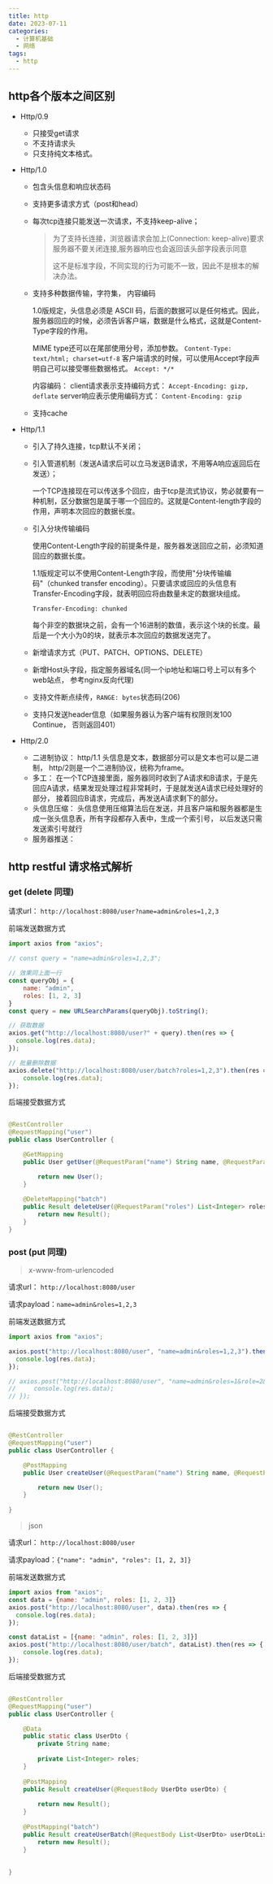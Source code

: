 ```yaml
---
title: http
date: 2023-07-11
categories:
  - 计算机基础
  - 网络
tags:
  - http
---
```


## http各个版本之间区别

* Http/0.9

    * 只接受get请求
    * 不支持请求头
    * 只支持纯文本格式。
* Http/1.0

    * 包含头信息和响应状态码
    * 支持更多请求方式（post和head）

    * 每次tcp连接只能发送一次请求，不支持keep-alive；
      > 为了支持长连接，浏览器请求会加上(Connection: keep-alive)要求服务器不要关闭连接,服务器响应也会返回该头部字段表示同意
      >
      > 这不是标准字段，不同实现的行为可能不一致，因此不是根本的解决办法。

    * 支持多种数据传输，字符集， 内容编码

      1.0版规定，头信息必须是 ASCII 码，后面的数据可以是任何格式。因此，服务器回应的时候，必须告诉客户端，数据是什么格式，这就是Content-Type字段的作用。

      MIME type还可以在尾部使用分号，添加参数。 `Content-Type: text/html; charset=utf-8`
      客户端请求的时候，可以使用Accept字段声明自己可以接受哪些数据格式。  `Accept: */*`

      内容编码： client请求表示支持编码方式： `Accept-Encoding: gizp, deflate`   server响应表示使用编码方式： `Content-Encoding: gzip`

    * 支持cache

* Http/1.1

    * 引入了持久连接，tcp默认不关闭；
    * 引入管道机制（发送A请求后可以立马发送B请求，不用等A响应返回后在发送）；

      一个TCP连接现在可以传送多个回应，由于tcp是流式协议，势必就要有一种机制，区分数据包是属于哪一个回应的。这就是Content-length字段的作用，声明本次回应的数据长度。
    * 引入分块传输编码

      使用Content-Length字段的前提条件是，服务器发送回应之前，必须知道回应的数据长度。

      1.1版规定可以不使用Content-Length字段，而使用"分块传输编码"（chunked transfer
      encoding）。只要请求或回应的头信息有Transfer-Encoding字段，就表明回应将由数量未定的数据块组成。
      ```
      Transfer-Encoding: chunked
      ```
      每个非空的数据块之前，会有一个16进制的数值，表示这个块的长度。最后是一个大小为0的块，就表示本次回应的数据发送完了。

    * 新增请求方式（PUT、PATCH、OPTIONS、DELETE）
    * 新增Host头字段，指定服务器域名(同一个ip地址和端口号上可以有多个web站点， 参考nginx反向代理)
    * 支持文件断点续传，`RANGE: bytes`状态码(206)
    * 支持只发送header信息（如果服务器认为客户端有权限则发100 Continue， 否则返回401）

* Http/2.0

    * 二进制协议： http/1.1 头信息是文本，数据部分可以是文本也可以是二进制， http/2则是一个二进制协议，统称为frame。
    * 多工： 在一个TCP连接里面，服务器同时收到了A请求和B请求，于是先回应A请求，结果发现处理过程非常耗时，于是就发送A请求已经处理好的部分， 接着回应B请求，完成后，再发送A请求剩下的部分。
    * 头信息压缩： 头信息使用压缩算法后在发送，并且客户端和服务器都是生成一张头信息表，所有字段都存入表中，生成一个索引号， 以后发送只需发送索引号就行
    * 服务器推送：
    
## http restful 请求格式解析

### get (delete 同理)

请求url： `http://localhost:8080/user?name=admin&roles=1,2,3`

前端发送数据方式

```js
import axios from "axios";

// const query = "name=admin&roles=1,2,3";

// 效果同上面一行
const queryObj = {
    name: "admin",
    roles: [1, 2, 3]
}
const query = new URLSearchParams(queryObj).toString();

// 获取数据
axios.get("http://localhost:8080/user?" + query).then(res => {
  console.log(res.data);
});

// 批量删除数据
axios.delete("http://localhost:8080/user/batch?roles=1,2,3").then(res => {
    console.log(res.data);
});
```

后端接受数据方式

```java

@RestController
@RequestMapping("user")
public class UserController {

    @GetMapping
    public User getUser(@RequestParam("name") String name, @RequestParam("roles") List<Integer> roles) {

        return new User();
    }
    
    @DeleteMapping("batch")
    public Result deleteUser(@RequestParam("roles") List<Integer> roles) {
        return new Result();
    }
}
```

### post (put 同理)

>x-www-from-urlencoded


请求url： `http://localhost:8080/user`

请求payload：`name=admin&roles=1,2,3`

前端发送数据方式

```js
import axios from "axios";

axios.post("http://localhost:8080/user", "name=admin&roles=1,2,3").then(res => {
  console.log(res.data);
});

// axios.post("http://localhost:8080/user", "name=admin&roles=1&role=2&role=3").then(res => {
//     console.log(res.data);
// });
```

后端接受数据方式

```java

@RestController
@RequestMapping("user")
public class UserController {

    @PostMapping
    public User createUser(@RequestParam("name") String name, @RequestParam("roles") List<Integer> roles) {

        return new User();
    }
    
}
```


> json

请求url： `http://localhost:8080/user`

请求payload：`{"name": "admin", "roles": [1, 2, 3]}`


前端发送数据方式

```js
import axios from "axios";
const data = {name: "admin", roles: [1, 2, 3]}
axios.post("http://localhost:8080/user", data).then(res => {
  console.log(res.data);
});

const dataList = [{name: "admin", roles: [1, 2, 3]}]
axios.post("http://localhost:8080/user/batch", dataList).then(res => {
    console.log(res.data);
});
```

后端接受数据方式

```java

@RestController
@RequestMapping("user")
public class UserController {

    @Data
    public static class UserDto {
        private String name;
        
        private List<Integer> roles;
    }
    
    @PostMapping
    public Result createUser(@RequestBody UserDto userDto) {
        
        return new Result();
    }
    
    @PostMapping("batch")
    public Result createUserBatch(@RequestBody List<UserDto> userDtoList) {
        return new Result();
    }
    
    
}
```